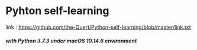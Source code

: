 # Pyhton self-learning
link : https://github.com/the-Quert/Python-self-learning/blob/master/link.txt
##### with Python 3.7.3 under macOS 10.14.6 environment
